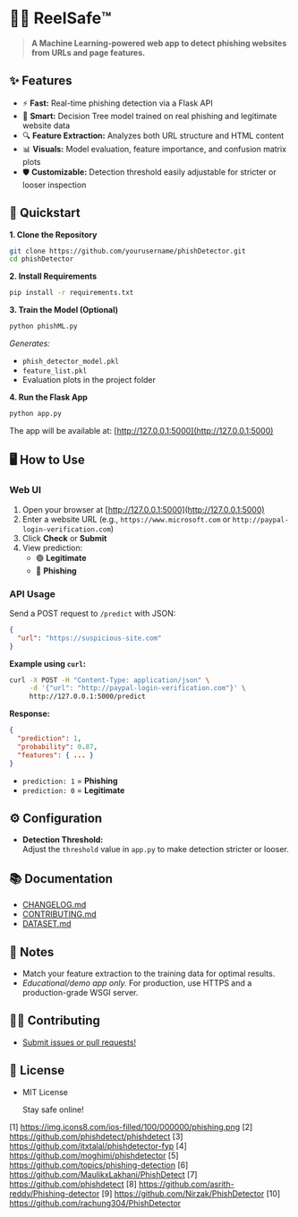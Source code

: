 # 🕵️‍♂️ ReelSafe™️


  


> **A Machine Learning-powered web app to detect phishing websites from URLs and page features.**

## ✨ Features

- ⚡ **Fast:** Real-time phishing detection via a Flask API
- 🤖 **Smart:** Decision Tree model trained on real phishing and legitimate website data
- 🔍 **Feature Extraction:** Analyzes both URL structure and HTML content
- 📊 **Visuals:** Model evaluation, feature importance, and confusion matrix plots
- 🛡️ **Customizable:** Detection threshold easily adjustable for stricter or looser inspection

## 🚀 Quickstart

**1. Clone the Repository**
```bash
git clone https://github.com/yourusername/phishDetector.git
cd phishDetector
```

**2. Install Requirements**
```bash
pip install -r requirements.txt
```

**3. Train the Model (Optional)**
```bash
python phishML.py
```
*Generates:*
- `phish_detector_model.pkl`
- `feature_list.pkl`
- Evaluation plots in the project folder

**4. Run the Flask App**
```bash
python app.py
```
The app will be available at: [http://127.0.0.1:5000](http://127.0.0.1:5000)

## 🖥️ How to Use

### Web UI

1. Open your browser at [http://127.0.0.1:5000](http://127.0.0.1:5000)
2. Enter a website URL (e.g., `https://www.microsoft.com` or `http://paypal-login-verification.com`)
3. Click **Check** or **Submit**
4. View prediction:
   - 🟢 **Legitimate**
   - 🔴 **Phishing**

### API Usage

Send a POST request to `/predict` with JSON:
```json
{
  "url": "https://suspicious-site.com"
}
```

**Example using `curl`:**
```bash
curl -X POST -H "Content-Type: application/json" \
     -d '{"url": "http://paypal-login-verification.com"}' \
     http://127.0.0.1:5000/predict
```

**Response:**
```json
{
  "prediction": 1,
  "probability": 0.87,
  "features": { ... }
}
```
- `prediction: 1` = **Phishing**
- `prediction: 0` = **Legitimate**

## ⚙️ Configuration

- **Detection Threshold:**  
  Adjust the `threshold` value in `app.py` to make detection stricter or looser.

## 📚 Documentation

- [CHANGELOG.md](CHANGELOG.md)
- [CONTRIBUTING.md](CONTRIBUTING.md)
- [DATASET.md](DATASET.md)

## 📝 Notes

- Match your feature extraction to the training data for optimal results.
- *Educational/demo app only.* For production, use HTTPS and a production-grade WSGI server.

## 🧑‍💻 Contributing

- [Submit issues or pull requests!](CONTRIBUTING.md)

## 📄 License

- MIT License


  
  
  Stay safe online!


[1] https://img.icons8.com/ios-filled/100/000000/phishing.png
[2] https://github.com/phishdetect/phishdetect
[3] https://github.com/itxtalal/phishdetector-fyp
[4] https://github.com/moghimi/phishdetector
[5] https://github.com/topics/phishing-detection
[6] https://github.com/MaulikxLakhani/PhishDetect
[7] https://github.com/phishdetect
[8] https://github.com/asrith-reddy/Phishing-detector
[9] https://github.com/Nirzak/PhishDetector
[10] https://github.com/rachung304/PhishDetector
